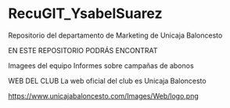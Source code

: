 # RecuGIT_YsabelSuarez

Repositorio del departamento de Marketing de Unicaja Baloncesto

EN ESTE REPOSITORIO PODRÁS ENCONTRAT

Imagees del equipo
Informes sobre campañas de abonos

WEB DEL CLUB 
La web oficial del club es Unicaja Baloncesto

 https://www.unicajabaloncesto.com/Images/Web/logo.png
 

